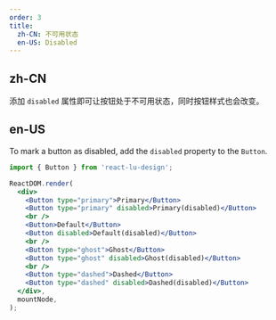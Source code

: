 ```yaml
---
order: 3
title:
  zh-CN: 不可用状态
  en-US: Disabled
---
```


## zh-CN

添加 `disabled` 属性即可让按钮处于不可用状态，同时按钮样式也会改变。

## en-US

To mark a button as disabled, add the `disabled` property to the `Button`.

````jsx
import { Button } from 'react-lu-design';

ReactDOM.render(
  <div>
    <Button type="primary">Primary</Button>
    <Button type="primary" disabled>Primary(disabled)</Button>
    <br />
    <Button>Default</Button>
    <Button disabled>Default(disabled)</Button>
    <br />
    <Button type="ghost">Ghost</Button>
    <Button type="ghost" disabled>Ghost(disabled)</Button>
    <br />
    <Button type="dashed">Dashed</Button>
    <Button type="dashed" disabled>Dashed(disabled)</Button>
  </div>,
  mountNode,
);
````
